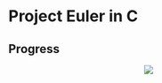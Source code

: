 # Project Euler in C


## Progress
<p align="middle">
    <img src="https://projecteuler.net/profile/bbarna00.png" />
</p>
